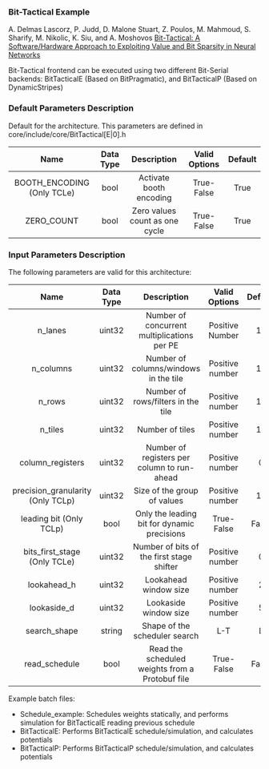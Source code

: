 ### Bit-Tactical Example

A. Delmas Lascorz, P. Judd, D. Malone Stuart, Z. Poulos, M. Mahmoud, S. Sharify, M. Nikolic, K. Siu, and A. Moshovos
[Bit-Tactical: A Software/Hardware Approach to Exploiting Value and Bit Sparsity in Neural Networks](https://dl.acm.org/citation.cfm?id=3304041)

Bit-Tactical frontend can be executed using two different Bit-Serial backends: BitTacticalE (Based on BitPragmatic), 
and BitTacticalP (Based on DynamicStripes)  


### Default Parameters Description   

Default for the architecture. This parameters are defined in core/include/core/BitTactical\[E|0\].h

| Name | Data Type | Description | Valid Options | Default |
|:---:|:---:|:---:|:---:|:---:|
| BOOTH_ENCODING (Only TCLe) | bool | Activate booth encoding | True-False | True |
| ZERO_COUNT | bool | Zero values count as one cycle | True-False | True | 
   
### Input Parameters Description    

The following parameters are valid for this architecture:

| Name | Data Type | Description | Valid Options | Default |
|:---:|:---:|:---:|:---:|:---:|
| n_lanes | uint32 | Number of concurrent multiplications per PE | Positive Number | 16 |
| n_columns | uint32 | Number of columns/windows in the tile | Positive number | 16 |
| n_rows | uint32 | Number of rows/filters in the tile | Positive number | 16 |
| n_tiles | uint32 | Number of tiles | Positive number | 16 |
| column_registers | uint32 | Number of registers per column to run-ahead | Positive number | 0 |
| precision_granularity (Only TCLp) | uint32 | Size of the group of values | Positive number | 16 |
| leading bit (Only TCLp)| bool | Only the leading bit for dynamic precisions | True-False | False |
| bits_first_stage (Only TCLe)| uint32 | Number of bits of the first stage shifter | Positive number | 0 |
| lookahead_h |uint32 | Lookahead window size | Positive number | 2 |
| lookaside_d |uint32 | Lookaside window size | Positive number | 5 | 
| search_shape | string | Shape of the scheduler search | L-T | L |
| read_schedule | bool | Read the scheduled weights from a Protobuf file | True-False | False |


Example batch files:

*   Schedule_example: Schedules weights statically, and performs simulation for BitTacticalE reading previous schedule
*   BitTacticalE: Performs BitTacticalE schedule/simulation, and calculates potentials 
*   BitTacticalP: Performs BitTacticalP schedule/simulation, and calculates potentials 